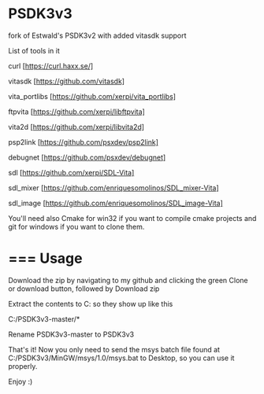 # PSDK3v3
fork of Estwald's PSDK3v2 with added vitasdk support

List of tools in it

curl [https://curl.haxx.se/]

vitasdk [https://github.com/vitasdk]

vita_portlibs [https://github.com/xerpi/vita_portlibs]

ftpvita [https://github.com/xerpi/libftpvita]

vita2d [https://github.com/xerpi/libvita2d]

psp2link [https://github.com/psxdev/psp2link]

debugnet [https://github.com/psxdev/debugnet]

sdl [https://github.com/xerpi/SDL-Vita]

sdl_mixer [https://github.com/enriquesomolinos/SDL_mixer-Vita]

sdl_image [https://github.com/enriquesomolinos/SDL_image-Vita]

You'll need also Cmake for win32 if you want to compile cmake projects and git for windows if you want to clone them.

===
Usage
===

Download the zip by navigating to my github and clicking the green Clone or download button, followed by Download zip

Extract the contents to C: so they show up like this

C:/PSDK3v3-master/*

Rename PSDK3v3-master to PSDK3v3

That's it! Now you only need to send the msys batch file found at C:/PSDK3v3/MinGW/msys/1.0/msys.bat to Desktop, so you can use it properly.

Enjoy :)
